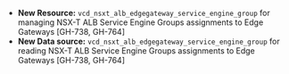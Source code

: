 * **New Resource:** `vcd_nsxt_alb_edgegateway_service_engine_group` for managing NSX-T ALB Service Engine Groups
  assignments to Edge Gateways [GH-738, GH-764]
* **New Data source:** `vcd_nsxt_alb_edgegateway_service_engine_group` for reading NSX-T ALB Service Engine Groups
  assignments to Edge Gateways [GH-738, GH-764]
